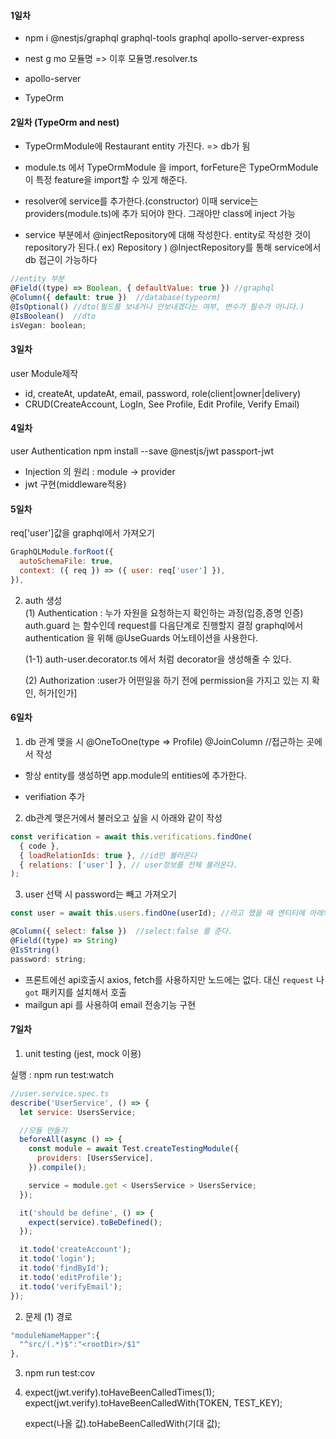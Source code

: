 #### 1일차

- npm i @nestjs/graphql graphql-tools graphql apollo-server-express

- nest g mo 모듈명 => 이후 모듈명.resolver.ts

- apollo-server

- TypeOrm

#### 2일차 (TypeOrm and nest)

- TypeOrmModule에 Restaurant entity 가진다. => db가 됨

- module.ts 에서 TypeOrmModule 을 import, forFeture은 TypeOrmModule이 특정 feature을 import할 수 있게 해준다.

- resolver에 service를 추가한다.(constructor) 이때 service는 providers(module.ts)에 추가 되어야 한다. 그래야만 class에 inject 가능

- service 부분에서 @injectRepository에 대해 작성한다. entity로 작성한 것이 repository가 된다.( ex) Repository<Restaurant> )
  @InjectRepository를 통해 service에서 db 접근이 가능하다

```javascript
//entity 부분
@Field((type) => Boolean, { defaultValue: true }) //graphql
@Column({ default: true })  //database(typeorm)
@IsOptional() //dto(필드를 보내거나 안보내겠다는 여부, 변수가 필수가 아니다.)
@IsBoolean()  //dto
isVegan: boolean;
```

#### 3일차

user Module제작

- id, createAt, updateAt, email, password, role(client|owner|delivery)
- CRUD(CreateAccount, LogIn, See Profile, Edit Profile, Verify Email)

#### 4일차

user Authentication
npm install --save @nestjs/jwt passport-jwt

- Injection 의 원리 : module -> provider
- jwt 구현(middleware적용)

#### 5일차

req['user']값을 graphql에서 가져오기

```javascript
GraphQLModule.forRoot({
  autoSchemaFile: true,
  context: ({ req }) => ({ user: req['user'] }),
}),
```

2. auth 생성  
   (1) Authentication : 누가 자원을 요청하는지 확인하는 과정(입증,증명 인증)  
   auth.guard 는 함수인데 request를 다음단계로 진행할지 결정
   graphql에서 authentication 을 위해 @UseGuards 어노테이션을 사용한다.

   (1-1) auth-user.decorator.ts 에서 처럼 decorator을 생성해줄 수 있다.

   (2) Authorization :user가 어떤일을 하기 전에 permission을 가지고 있는 지 확인, 허가[인가]

<!-- {
  "x-jwt" : "eyJhbGciOiJIUzI1NiIsInR5cCI6IkpXVCJ9.eyJpZCI6MiwiaWF0IjoxNjE3Mjg4NTY5fQ.53yXqQRQRyNrWdxYILPE-ruNb3frGv6ZUKUK66HSL8E"
} -->

#### 6일차

1. db 관계 맺을 시
   @OneToOne(type => Profile)
   @JoinColumn //접근하는 곳에서 작성

- 항상 entity를 생성하면 app.module의 entities에 추가한다.

- verifiation 추가

2. db관계 맺은거에서 불러오고 싶을 시 아래와 같이 작성

```javascript
const verification = await this.verifications.findOne(
  { code },
  { loadRelationIds: true }, //id만 불러온다
  { relations: ['user'] }, // user정보를 전체 불러온다.
);
```

3. user 선택 시 password는 빼고 가져오기

```javascript
const user = await this.users.findOne(userId); //라고 했을 때 엔티티에 아래와 같이 주면 된다.

@Column({ select: false })  //select:false 를 준다.
@Field((type) => String)
@IsString()
password: string;

```

- 프론트에선 api호출시 axios, fetch를 사용하지만 노드에는 없다. 대신 `request` 나 `got` 패키지를 설치해서 호출
- mailgun api 를 사용하여 email 전송기능 구현

#### 7일차

1. unit testing (jest, mock 이용)

실행 : npm run test:watch

```javascript
//user.service.spec.ts
describe('UserService', () => {
  let service: UsersService;

  //모듈 만들기
  beforeAll(async () => {
    const module = await Test.createTestingModule({
      providers: [UsersService],
    }).compile();

    service = module.get < UsersService > UsersService;
  });

  it('should be define', () => {
    expect(service).toBeDefined();
  });

  it.todo('createAccount');
  it.todo('login');
  it.todo('findById');
  it.todo('editProfile');
  it.todo('verifyEmail');
});
```

2. 문제
   (1) 경로

```javascript
"moduleNameMapper":{
  "^src/(.*)$":"<rootDir>/$1"
},
```

3.  npm run test:cov

4.  expect(jwt.verify).toHaveBeenCalledTimes(1);
    expect(jwt.verify).toHaveBeenCalledWith(TOKEN, TEST_KEY);

    expect(나올 값).toHabeBeenCalledWith(기대 값);
